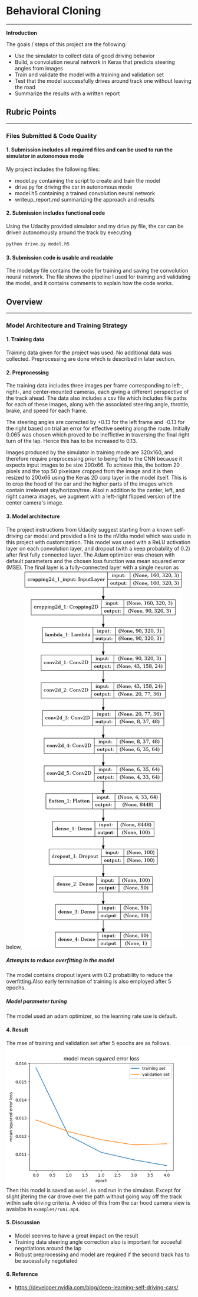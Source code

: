 # **Behavioral Cloning** 
---

**Introduction**

The goals / steps of this project are the following:
* Use the simulator to collect data of good driving behavior
* Build, a convolution neural network in Keras that predicts steering angles from images
* Train and validate the model with a training and validation set
* Test that the model successfully drives around track one without leaving the road
* Summarize the results with a written report

## Rubric Points
---
### Files Submitted & Code Quality

#### 1. Submission includes all required files and can be used to run the simulator in autonomous mode

My project includes the following files:
* model.py containing the script to create and train the model
* drive.py for driving the car in autonomous mode
* model.h5 containing a trained convolution neural network 
* writeup_report.md summarizing the approach and results

#### 2. Submission includes functional code
Using the Udacity provided simulator and my drive.py file, the car can be driven autonomously around the track by executing 
```sh
python drive.py model.h5
```

#### 3. Submission code is usable and readable

The model.py file contains the code for training and saving the convolution neural network. The file shows the pipeline I used for training and validating the model, and it contains comments to explain how the code works.

## Overview
---
### Model Architecture and Training Strategy
#### 1. Training data
Training data given for the project was used. No additional data was collected. Preprocessing are done which is described in later section.
#### 2. Preprocessing
The training data includes three images per frame corresponding to left-, right-, and center-mounted cameras, each giving a different perspective of the track ahead. The data also includes a csv file which includes file paths for each of these images, along with the associated steering angle, throttle, brake, and speed for each frame.

The steering angles are corrected by +0.13 for the left frame and -0.13 for the right based on trial an error for effective seeting along the route. Initially 0.065 was chosen which proved to be ineffictive in traversing the final right turn of the lap. Hence this has to be increased to 0.13.

Images produced by the simulator in training mode are 320x160, and therefore require preprocessing prior to being fed to the CNN because it expects input images to be size 200x66. To achieve this, the bottom 20 pixels and the top 50 pixelsare cropped from the image and it is then resized to 200x66 using the Keras 2D corp layer in the model itself. This is to crop the hood of the car and the higher parts of the images which contain irrelevant sky/horizon/tree. Alsoi n addition to the center, left, and right camera images, we augment with a left-right flipped version of the center camera's image.

#### 3. Model architecture 

The project instructions from Udacity suggest starting from a known self-driving car model and provided a link to the nVidia model which was usde in this project with customization.
This model was used with a ReLU activation layer on each convolution layer, and dropout (with a keep probability of 0.2) after first fully connected layer. The Adam optimizer was chosen with default parameters and the chosen loss function was mean squared error (MSE). The final layer  is a fully-connected layer with a single neuron as below,
![](examples/model_plot.png)
##### Attempts to reduce overfitting in the model

The model contains dropout layers with 0.2 probability to reduce the overfitting.Also early termination of training is also employed after 5 epochs.

##### Model parameter tuning

The model used an adam optimizer, so the learning rate use is default.

#### 4. Result
The mse of training and validation set after 5 epochs are as follows.
![](examples/Loss.png)
Then this model is saved as `model.h5` and run in the simulaor. Except for slight jitering the car drove over the path without going way off the track within safe driving criteria. A  video of this from the car hood camera view is avaialbe in `examples/run1.mp4`.

#### 5. Discussion

* Model seenms to have a great impact on the result
* Training data steering angle correction also is important for suceeful negotiations around the lap
* Robust preprocessing and model are required if the second track has to be sucessfully negotiated


#### 6. Reference

* https://developer.nvidia.com/blog/deep-learning-self-driving-cars/







